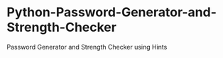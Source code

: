 # Python-Password-Generator-and-Strength-Checker
Password Generator and Strength Checker using Hints

